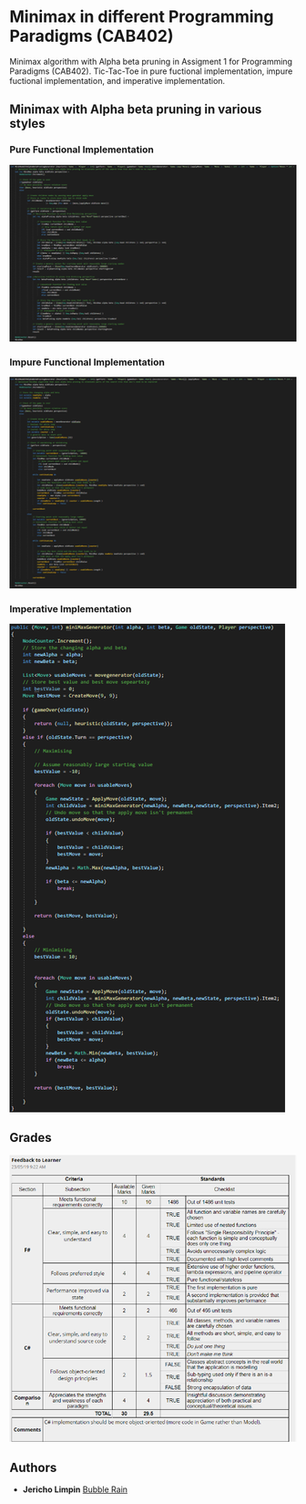 # Minimax in different Programming Paradigms (CAB402)
 Minimax algorithm with Alpha beta pruning in Assigment 1 for Programming Paradigms (CAB402). Tic-Tac-Toe in pure fuctional implementation, impure fuctional implementation, and imperative implementation. 
 
## Minimax with Alpha beta pruning in various styles

### Pure Functional Implementation
![](Images/Pure.PNG)
### Impure Functional Implementation
![](Images/Impure.PNG)
### Imperative Implementation

![](Images/Imperative.PNG)

## Grades

![](Images/AssessmentMarks.PNG)

## Authors

* **Jericho Limpin**  [Bubble Rain](https://github.com/Bubble-Rain)
